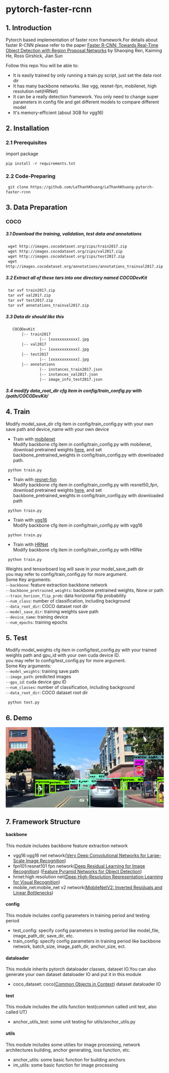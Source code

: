 # pytorch-faster-rcnn
##  1. Introduction  
Pytorch based implementation of faster rcnn framework.For details about faster R-CNN please refer to the paper [Faster R-CNN: Towards Real-Time Object Detection with Region Proposal Networks](https://arxiv.org/abs/1506.01497) by Shaoqing Ren, Kaiming He, Ross Girshick, Jian Sun


Follow this repo You will be able to:
* It is easily trained by only running a train.py script, just set the data root dir
* It has many backbone networks. like vgg, resnet-fpn, mobilenet, high resolution net(HRNet)
* It can be a really detection framework. You only need to change super parameters in config file and get different models to compare different model
* It's memory-efficient (about 3GB for vgg16)
##  2. Installation
### 2.1 Prerequisites
  import package
```Shell
pip install -r requirements.txt
  ```
### 2.2 Code-Preparing
 ```Shell
  git clone https://github.com/LeThanhKhuong/LeThanhKhuong-pytorch-faster-rcnn
  ```
##  3. Data Preparation
### COCO  
##### 3.1 Download the training, validation, test data and annotations
```Shell
 wget http://images.cocodataset.org/zips/train2017.zip  
 wget http://images.cocodataset.org/zips/val2017.zip
 wget http://images.cocodataset.org/zips/test2017.zip
 wget http://images.cocodataset.org/annotations/annotations_trainval2017.zip
  ```
#####  3.2 Extract all of these tars into one directory named COCODevKit
```Shell
 tar xvf train2017.zip
 tar xvf val2017.zip
 tar xvf test2017.zip
 tar xvf annotations_trainval2017.zip
  ```
#####  3.3 Data dir should like this
 ```
    COCODevKit
        |-- train2017
                |-- [xxxxxxxxxxxx].jpg
        |-- val2017
                |-- [xxxxxxxxxxxx].jpg
        |-- test2017
                |-- [xxxxxxxxxxxx].jpg
        |-- annotations
                |-- instances_train2017.json
                |-- instances_val2017.json
                |-- image_info_test2017.json
   ```  
#####  3.4 modify data_root_dir cfg item in config/train_config.py with /path/COCODevKit/ 

##  4. Train
Modify model_save_dir cfg item in config/train_config.py with your own save path and device_name with your own device
* Train with [mobilenet](https://arxiv.org/abs/1801.04381)  
Modify backbone cfg item in config/train_config.py with mobilenet, download pretrained weights [here](https://download.pytorch.org/models/mobilenet_v2-b0353104.pth), and set backbone_pretrained_weights in config/train_config.py with downloaded path.
```Shell
 python train.py
  ```
* Train with [resnet-fpn](https://arxiv.org/abs/1409.1556)  
Modify backbone cfg item in config/train_config.py with resnet50_fpn, download pretrained weights [here](https://download.pytorch.org/models/fasterrcnn_resnet50_fpn_coco-258fb6c6.pth), and set backbone_pretrained_weights in config/train_config.py with downloaded path
```Shell
 python train.py
  ```
* Train with [vgg16](https://arxiv.org/abs/1409.1556)  
Modify backbone cfg item in config/train_config.py with vgg16
```Shell
 python train.py
  ```
* Train with [HRNet](https://arxiv.org/abs/1409.1556)  
Modify backbone cfg item in config/train_config.py with HRNe
```Shell
 python train.py
  ```

Weights and tensorboard log will save in your model_save_path dir  
you may refer to config/train_config.py for more argument.  
Some Key arguments:  
`--backbone`: feature extraction backbone network  
`--backbone_pretrained_weights`: backbone pretrained weights, None or path  
`--train_horizon_flip_prob`: data horizontal flip probability  
`--num_class`: number of classification, including background  
`--data_root_dir`: COCO dataset root dir  
`--model_save_dir`: training weights save path  
`--device_name`: training device   
`--num_epochs`: training epochs   
##  5. Test  
Modify model_weights cfg item in config/test_config.py with your trained weights path and gpu_id with your own cuda device ID.  
you may refer to config/test_config.py for more argument.  
Some Key arguments:  
`--model_weights`: training save path  
`--image_path`: predicted images  
`--gpu_id`: cuda device gpu ID  
`--num_classes`: number of classification, including background  
`--data_root_dir`: COCO dataset root dir  

```Shell
 python test.py
  ```
##  6. Demo  
![img](imgs/demo1.png)  
##  7. Framework Structure  
#### backbone
This module includes backbone feature extraction network    
* vgg16:vgg16 net network([Very Deep Convolutional Networks for Large-Scale Image Recognition](https://arxiv.org/abs/1409.1556))
* fpn101:resnet101 fpn network([Deep Residual Learning for Image Recognition](https://arxiv.org/abs/1512.03385)) ([Feature Pyramid Networks for Object Detection](https://arxiv.org/abs/1612.03144))
* hrnet:high resolution net([Deep High-Resolution Representation Learning for Visual Recognition](https://arxiv.org/abs/1908.07919))
* mobile_net:mobile_net v2 network([MobileNetV2: Inverted Residuals and Linear Bottlenecks](https://arxiv.org/abs/1801.04381))
#### config
This module includes config parameters in training period  and testing period
* test_config: specify config parameters in testing period like model_file, image_path_dir, save_dir, etc.
* train_config: specify config parameters in training period like backbone network, batch_size, image_path_dir, anchor_size, ect.
#### dataloader
This module inherits pytorch dataloader classes, dataset IO.You can also generate your own dataset dataloader IO and put it in this module
* coco_dataset: coco([Common Objects in Context](https://cocodataset.org/#home)) dataset dataloader IO
#### test
This module includes the utils function test(common called unit test, also called UT)
* anchor_utils_test: some unit testing for utils/anchor_utils.py
#### utils
This module includes some utilies for image processing, network architectures building, anchor generating, loss function, etc.
* anchor_utils: some basic function for building anchors
* im_utils: some basic function for image processing

